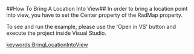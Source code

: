 ##How To Bring A Location Into View##
In order to bring a location point into view, you have to set the Center property of the RadMap property.

To see and run the example, please use the 'Open in VS' button and execute the project inside Visual Studio.

<keywords:BringLocationIntoView>
